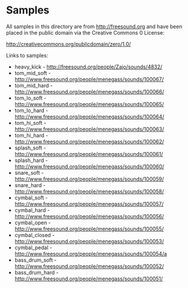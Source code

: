 # Samples

All samples in this directory are from http://freesound.org and have
been placed in the public domain via the Creative Commons 0 License:

http://creativecommons.org/publicdomain/zero/1.0/

Links to samples:

* heavy_kick - http://freesound.org/people/Zajo/sounds/4832/
* tom_mid_soft - http://www.freesound.org/people/menegass/sounds/100067/
* tom_mid_hard - http://www.freesound.org/people/menegass/sounds/100066/
* tom_lo_soft - http://www.freesound.org/people/menegass/sounds/100065/
* tom_lo_hard - http://www.freesound.org/people/menegass/sounds/100064/
* tom_hi_soft - http://www.freesound.org/people/menegass/sounds/100063/
* tom_hi_hard - http://www.freesound.org/people/menegass/sounds/100062/
* splash_soft - http://www.freesound.org/people/menegass/sounds/100061/
* splash_hard - http://www.freesound.org/people/menegass/sounds/100060/
* snare_soft - http://www.freesound.org/people/menegass/sounds/100059/
* snare_hard - http://www.freesound.org/people/menegass/sounds/100058/
* cymbal_soft - http://www.freesound.org/people/menegass/sounds/100057/
* cymbal_hard - http://www.freesound.org/people/menegass/sounds/100056/
* cymbal_open - http://www.freesound.org/people/menegass/sounds/100055/
* cymbal_closed - http://www.freesound.org/people/menegass/sounds/100053/
* cymbal_pedal - http://www.freesound.org/people/menegass/sounds/100054/a
* bass_drum_soft - http://www.freesound.org/people/menegass/sounds/100052/
* bass_drum_hard - http://www.freesound.org/people/menegass/sounds/100051/





